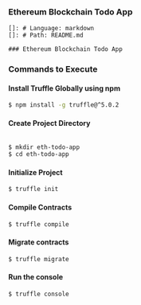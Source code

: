 ### Ethereum Blockchain Todo App

    
    []: # Language: markdown
    []: # Path: README.md

    ### Ethereum Blockchain Todo App

### Commands to Execute

#### Install Truffle Globally using npm

```bash
$ npm install -g truffle@^5.0.2

```

#### Create Project Directory

```bash

$ mkdir eth-todo-app
$ cd eth-todo-app


```

#### Initialize Project
```bash
$ truffle init
```

#### Compile Contracts
```bash
$ truffle compile
```

#### Migrate contracts
```bash
$ truffle migrate
```

#### Run the console
```bash
$ truffle console
```